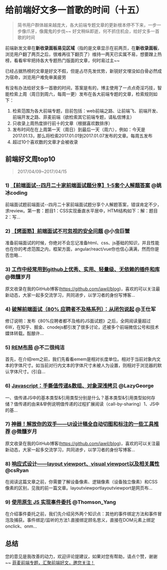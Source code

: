 # 给前端好文多一首歌的时间（十五）
> 简书用户群体越来越庞大，各大前端专题文章的更新根本停不下来，一步一步像爪牙，像魔鬼的步伐~~
> 好文稍纵即逝，何不抓住机会，给好文多一首歌的时间

前端新发文章在**新收录面板易见区域**（指的是文章显示在前两页，在**新收录面板**，浏览用户翻了两页之后，很难再往下翻页了）维持一两天已实属不易，想要蹭上热榜，看看牢牢把持各大专题热门版面的文章，何时易过主~~

已经占据热榜的文章是好文不假，但是占尽先发优势，新锐好文埋没如白骨必然成为宿命，浏览用户难免审美疲劳

有没有办法给好文多一首歌的时间，答案是有的，博主使用了一点点奇淫巧技，智能检索上周（周日到周六，每周一更）发布在各大前端专题的文章，检索规则如下：
1. 检索范围为各大前端专题，目前包括：web前端之路、让前端飞、前端开发、前端开发之路、菲麦前端（欲检索其它前端专题，请私信博主）
2. 只收录上周热度排行前十的文章（根据喜欢数排序）
3. 发布时间在在上周第一天（周日）到最后一天（周六），例如：今天是2017.01.13，那么将检索2017.01.01到2017.01.07发布的文章。每周五发布
4. 超过10个喜欢数的文章才会被收录

## 前端好文周top10
> 2017/04/09~2017/04/15



### 1) [【前端面试--四月二十家前端面试题分享】1-5套个人解题答案](http://www.jianshu.com/p/577cb5ba4c8a) @姚冰coding
前端面试题前端面试--四月二十家前端面试题分享个人解题答案，错误肯定不少，求review。第一套：题目1：CSS实现垂直水平居中，HTMl结构如下：解：题目2：写...


### 2) [【烤面筋】前端面试不可忽视的安全问题](http://www.jianshu.com/p/8ae314f4cde9) @小虫巨蟹
准备前端面试的时候，你绝对不会忘记准备html、css、js基础的知识，并且性能也在你的考虑范围之内，框架方面，angular/react/vue你也信心满满，然而你是否忽略...


### 3) [工作中经常用到github上优秀、实用、轻量级、无依赖的插件和库](http://www.jianshu.com/p/3567931611b8) @微醺岁月
原文收录在我的GitHub博客(https://github.com/jawil/blog)，喜欢的可以关注最新动态，大家一起多交流学习，共同进步，以学习者的身份写博客...


### 4) [破解前端面试（80% 应聘者不及格系列）：从闭包说起](http://www.jianshu.com/p/9b3d0d6be565) @王仕军
修订说明：发布《80%应聘者都不及格的JS面试题》之后，全网阅读量超过6W，在知乎、掘金、cnodejs都引发了很多讨论，还被多个前端微信公号和技术媒体转载。酝酿许...


### 5) [REM布局](http://www.jianshu.com/p/bff2ea9ceb2f) @不二很纯洁
首先，在介绍rem之前，我们先看看emem是相对长度单位。相对于当前对象内文本的字体尺寸。如当前对行内文本的字体尺寸未被人为设置，则相对于浏览器的默认字体尺寸。(引自...


### 6) [Javascript：手撕值传递&amp;数组、对象深浅拷贝](http://www.jianshu.com/p/c305c9f314d5) @LazyGeorge
一、值传递JS中的基本类型&amp;引用类型分别是什么？基本类型&amp;引用类型如何存储？值传递的由来&amp;举例说明值传递的过程扩展阅读（call-by-sharing）1、JS中的基...


### 7) [神器！解放你的双手——UI设计稿全自动切图和标注的一些工具推荐](http://www.jianshu.com/p/f24bcfc81681) @微醺岁月
原文收录在我的GitHub博客(https://github.com/jawil/blog)，喜欢的可以关注最新动态，大家一起多交流学习，共同进步，以学习者的身份写博客...


### 8) [响应式设计——layout viewport、visual viewport以及相关属性](http://www.jianshu.com/p/fb982ea8dce3) @csRyan
在阅读这篇文章之前，你需要了解设备像素、逻辑像素（设备独立像素）和CSS像素的区别，见我的前一篇文章。layoutviewportlayoutviewport是网页布...


### 9) [使用原生 JS 实现事件委托](http://www.jianshu.com/p/1682135ede13) @Thomson_Yang
在介绍事件委托之前，我们先介绍另外两个知识点：其他的事件绑定方法和事件冒泡及捕获。事件绑定/监听的方法1.直接绑定顾名思义，直接在DOM元素上绑定onclick、onm...


## 总结
您的意见是我改善的动力，欢迎评论提建议，如果对您有帮助，请点个赞，谢谢~~
[菲麦前端专题，汇聚前端好文，邀您关注！](http://www.jianshu.com/c/4f96d8bcb372)



